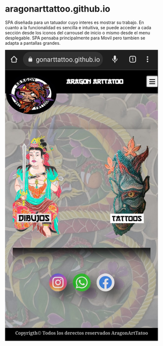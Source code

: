 # aragonarttattoo.github.io
SPA diseñada para un tatuador cuyo interes es mostrar su trabajo.
En cuanto a la funcionalidad es sencilla e intuitiva, se puede acceder a cada sección desde los iconos del carrousel de inicio o mismo desde el menu desplegable.
SPA pensaba principalmente para Movil pero tambien se adapta a pantallas grandes.

![Imagen decorativa de tu perfil](https://github.com/MSF89/aragonarttatto/blob/master/pg2.jpg?raw=true)

